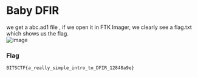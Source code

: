 # Baby DFIR
we get a abc.ad1 file , if we open it in FTK Imager, we clearly see a flag.txt which shows us the flag. <br>
![image](https://github.com/user-attachments/assets/d3813c71-96fa-4e2b-9699-6d17c39bb33e)

### Flag
`BITSCTF{a_really_simple_intro_to_DFIR_12848a9e}`
